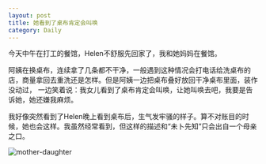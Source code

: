```yaml
---
layout: post
title: 她看到了桌布肯定会叫唤
category: Daily 
---
```


今天中午在打工的餐馆，Helen不舒服先回家了，我和她妈妈在餐馆。  

阿姨在换桌布，连续拿了几条都不干净，一般遇到这种情况会打电话给洗桌布的店，商量拿回去重洗还是怎样。但是阿姨一边把桌布叠好放回干净桌布里面，装作没动过，
一边笑着说：我女儿看到了桌布肯定会叫唤，让她叫唤去吧，我要是告诉她，她还嫌我麻烦。  

我好像突然看到了Helen晚上看到桌布后，生气发牢骚的样子。算不对账目的时候，她也会这样。我虽然经常看到，但这样的描述和“未卜先知”只会出自一个母亲之口。  

![mother-daughter]({{site.baseurl}}/images/mother-daughter.jpeg)

